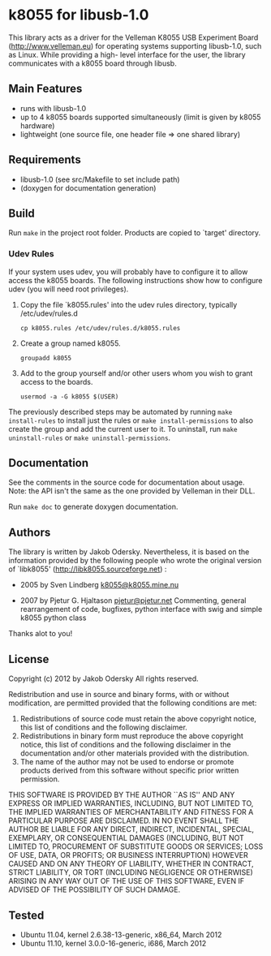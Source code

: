 # k8055 for libusb-1.0

This library acts as a driver for the Velleman K8055 USB Experiment Board (http://www.velleman.eu) for operating systems supporting libusb-1.0, such as Linux. While providing a high-
level interface for the user, the library communicates with a k8055 board through libusb.

## Main Features
- runs with libusb-1.0
- up to 4 k8055 boards supported simultaneously (limit is given by k8055 hardware)
- lightweight (one source file, one header file => one shared library)

## Requirements
- libusb-1.0 (see src/Makefile to set include path)
- (doxygen for documentation generation)

## Build
Run ```make``` in the project root folder. Products are copied to `target' directory.

### Udev Rules
If your system uses udev, you will probably have to configure it to allow access the k8055 boards. The following instructions show how to configure udev (you will need root privileges).

1. Copy the file `k8055.rules' into the udev rules directory, typically /etc/udev/rules.d

    ```cp k8055.rules /etc/udev/rules.d/k8055.rules```

2. Create a group named k8055.

    ```groupadd k8055```

3. Add to the group yourself and/or other users whom you wish to grant access to the boards.

    ```usermod -a -G k8055 $(USER)```

The previously described steps may be automated by running ```make install-rules``` to install just the rules or ```make install-permissions``` to also create the group and add the current user to it.
To uninstall, run ```make uninstall-rules``` or ```make uninstall-permissions```.


## Documentation
See the comments in the source code for documentation about usage. Note: the API isn't the same as the one provided by Velleman in their DLL.

Run ```make doc``` to generate doxygen documentation.

## Authors
The library is written by Jakob Odersky. Nevertheless, it is based on the information provided by the following people who wrote the original version of `libk8055' (http://libk8055.sourceforge.net) :

- 2005 by Sven Lindberg <k8055@k8055.mine.nu>

- 2007 by Pjetur G. Hjaltason <pjetur@pjetur.net> Commenting, general rearrangement of code, bugfixes, python interface with swig and simple k8055 python class

Thanks alot to you!

## License
Copyright (c) 2012 by Jakob Odersky
All rights reserved.

Redistribution and use in source and binary forms, with or without
modification, are permitted provided that the following conditions
are met:
1. Redistributions of source code must retain the above copyright
notice, this list of conditions and the following disclaimer.
2. Redistributions in binary form must reproduce the above copyright
notice, this list of conditions and the following disclaimer in the
documentation and/or other materials provided with the distribution.
3. The name of the author may not be used to endorse or promote products
derived from this software without specific prior written permission.

THIS SOFTWARE IS PROVIDED BY THE AUTHOR ``AS IS'' AND ANY EXPRESS OR
IMPLIED WARRANTIES, INCLUDING, BUT NOT LIMITED TO, THE IMPLIED WARRANTIES
OF MERCHANTABILITY AND FITNESS FOR A PARTICULAR PURPOSE ARE DISCLAIMED.
IN NO EVENT SHALL THE AUTHOR BE LIABLE FOR ANY DIRECT, INDIRECT,
INCIDENTAL, SPECIAL, EXEMPLARY, OR CONSEQUENTIAL DAMAGES (INCLUDING, BUT
NOT LIMITED TO, PROCUREMENT OF SUBSTITUTE GOODS OR SERVICES; LOSS OF USE,
DATA, OR PROFITS; OR BUSINESS INTERRUPTION) HOWEVER CAUSED AND ON ANY
THEORY OF LIABILITY, WHETHER IN CONTRACT, STRICT LIABILITY, OR TORT
(INCLUDING NEGLIGENCE OR OTHERWISE) ARISING IN ANY WAY OUT OF THE USE OF
THIS SOFTWARE, EVEN IF ADVISED OF THE POSSIBILITY OF SUCH DAMAGE.

## Tested
- Ubuntu 11.04, kernel 2.6.38-13-generic, x86_64, March 2012
- Ubuntu 11.10, kernel 3.0.0-16-generic, i686, March 2012

